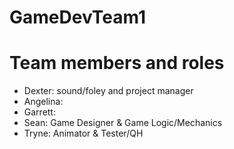 # GameDevTeam1

# Team members and roles
* Dexter: sound/foley and project manager
* Angelina:
* Garrett:
* Sean: Game Designer & Game Logic/Mechanics
* Tryne: Animator & Tester/QH
